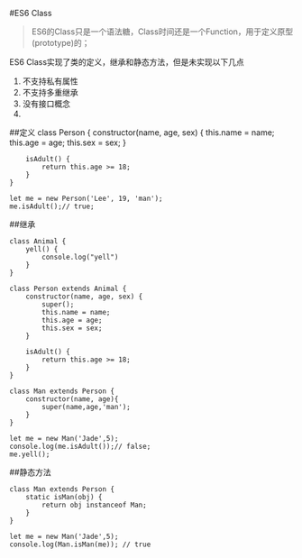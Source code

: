 #ES6 Class
> ES6的Class只是一个语法糖，Class时间还是一个Function，用于定义原型(prototype)的；

ES6 Class实现了类的定义，继承和静态方法，但是未实现以下几点

1. 不支持私有属性
2. 不支持多重继承
3. 没有接口概念
4. 

##定义
	class Person {
		constructor(name, age, sex) {
			this.name = name;
			this.age = age;
			this.sex = sex;
		}

		isAdult() {
			return this.age >= 18;
		}
	}

	let me = new Person('Lee', 19, 'man');
	me.isAdult();// true;

##继承

	class Animal {
		yell() {
			console.log("yell")
		}
	}

	class Person extends Animal {
		constructor(name, age, sex) {
			super();
			this.name = name;
			this.age = age;
			this.sex = sex;	
		}

		isAdult() {
			return this.age >= 18;
		}	
	}

	class Man extends Person {
		constructor(name, age){
			super(name,age,'man');
		}
	}

	let me = new Man('Jade',5);
	console.log(me.isAdult());// false;
	me.yell();

##静态方法

	class Man extends Person {
		static isMan(obj) {
			return obj instanceof Man;
		}
	}

	let me = new Man('Jade',5);
	console.log(Man.isMan(me)); // true

















